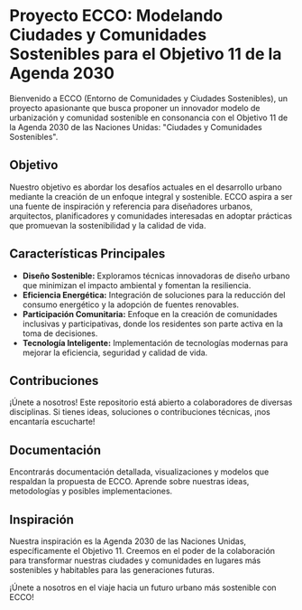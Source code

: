 # Proyecto ECCO: Modelando Ciudades y Comunidades Sostenibles para el Objetivo 11 de la Agenda 2030

Bienvenido a ECCO (Entorno de Comunidades y Ciudades Sostenibles), un proyecto apasionante que busca proponer un innovador modelo de urbanización y comunidad sostenible en consonancia con el Objetivo 11 de la Agenda 2030 de las Naciones Unidas: "Ciudades y Comunidades Sostenibles".

## Objetivo

Nuestro objetivo es abordar los desafíos actuales en el desarrollo urbano mediante la creación de un enfoque integral y sostenible. ECCO aspira a ser una fuente de inspiración y referencia para diseñadores urbanos, arquitectos, planificadores y comunidades interesadas en adoptar prácticas que promuevan la sostenibilidad y la calidad de vida.

## Características Principales

- **Diseño Sostenible:** Exploramos técnicas innovadoras de diseño urbano que minimizan el impacto ambiental y fomentan la resiliencia.
- **Eficiencia Energética:** Integración de soluciones para la reducción del consumo energético y la adopción de fuentes renovables.
- **Participación Comunitaria:** Enfoque en la creación de comunidades inclusivas y participativas, donde los residentes son parte activa en la toma de decisiones.
- **Tecnología Inteligente:** Implementación de tecnologías modernas para mejorar la eficiencia, seguridad y calidad de vida.

## Contribuciones

¡Únete a nosotros! Este repositorio está abierto a colaboradores de diversas disciplinas. Si tienes ideas, soluciones o contribuciones técnicas, ¡nos encantaría escucharte!

## Documentación

Encontrarás documentación detallada, visualizaciones y modelos que respaldan la propuesta de ECCO. Aprende sobre nuestras ideas, metodologías y posibles implementaciones.

## Inspiración

Nuestra inspiración es la Agenda 2030 de las Naciones Unidas, específicamente el Objetivo 11. Creemos en el poder de la colaboración para transformar nuestras ciudades y comunidades en lugares más sostenibles y habitables para las generaciones futuras.

¡Únete a nosotros en el viaje hacia un futuro urbano más sostenible con ECCO!
